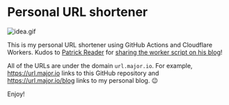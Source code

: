 # Personal URL shortener

![idea.gif](idea.gif)

This is my personal URL shortener using GitHub Actions and Cloudflare Workers. Kudos to
[Patrick Reader] for [sharing the worker script on his blog]!

All of the URLs are under the domain `url.major.io`. For example, https://url.major.io
links to this GitHub repository and https://url.major.io/blog links to my personal blog.
😉

Enjoy!

[Patrick Reader]: https://www.pxeger.com/
[sharing the worker script on his blog]: https://www.pxeger.com/2020-08-06-world%27s-simplest-url-shortener-using-cloudflare-workers/

